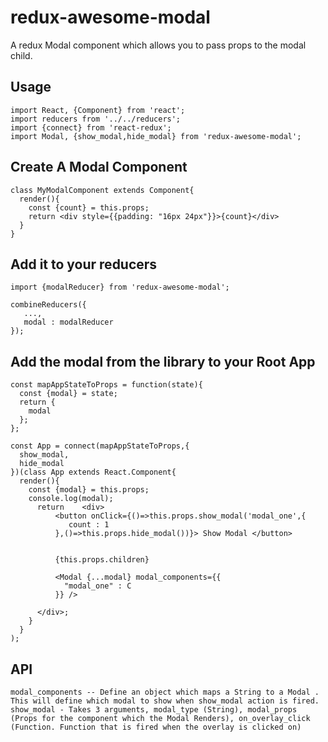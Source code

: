 # redux-awesome-modal

A redux Modal component which allows you to pass props to the modal child. 

## Usage 


    import React, {Component} from 'react';
    import reducers from '../../reducers';
    import {connect} from 'react-redux';
    import Modal, {show_modal,hide_modal} from 'redux-awesome-modal';


## Create A Modal Component


    class MyModalComponent extends Component{
      render(){
        const {count} = this.props;
        return <div style={{padding: "16px 24px"}}>{count}</div>
      }
    }
    
## Add it to your reducers

    import {modalReducer} from 'redux-awesome-modal';
    
    combineReducers({
       ...,
       modal : modalReducer
    });



## Add the modal from the library to your Root App

    const mapAppStateToProps = function(state){
      const {modal} = state;
      return {
        modal
      };
    };
    
    const App = connect(mapAppStateToProps,{
      show_modal,
      hide_modal
    })(class App extends React.Component{
      render(){
        const {modal} = this.props;
        console.log(modal);
          return 	<div>
              <button onClick={()=>this.props.show_modal('modal_one',{
                 count : 1
              },()=>this.props.hide_modal())}> Show Modal </button>
              
              
              {this.props.children}
              
              <Modal {...modal} modal_components={{
                "modal_one" : C
              }} />
              
          </div>;
        }
      }
    );

## API

    modal_components -- Define an object which maps a String to a Modal . This will define which modal to show when show_modal action is fired.
    show_modal - Takes 3 arguments, modal_type (String), modal_props (Props for the component which the Modal Renders), on_overlay_click (Function. Function that is fired when the overlay is clicked on)
    
    
 
